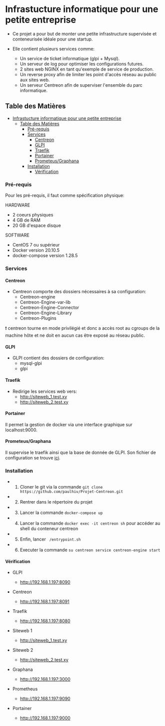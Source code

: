 # Infrastucture informatique pour une petite entreprise

- Ce projet a pour but de monter une petite infrastructure supervisée et conteneurisée idéale pour une startup.

- Elle contient plusieurs services comme:
    - Un service de ticket informatique (glpi + Mysql).
    - Un serveur de log pour optimiser les configurations futures.
    - 2 sites web NGINX en tant qu'exemple de service de production.
    - Un reverse proxy afin de limiter les point d'accès réseau au public aux sites web.
    - Un serveur Centreon afin de superviser l'ensemble du parc informatique.

## Table des Matières

- [Infrastucture informatique pour une petite entreprise](#infrastucture-informatique-pour-une-petite-entreprise)
  - [Table des Matières](#table-des-matières)
    - [Pré-requis](#pré-requis)
    - [Services](#services)
      - [Centreon](#centreon)
      - [GLPI](#glpi)
      - [Traefik](#traefik)
      - [Portainer](#portainer)
      - [Prometeus/Graphana](#prometeusgraphana)
    - [Installation](#installation)
      - [Vérification](#vérification)

### Pré-requis

Pour les pré-requis, il faut comme spécification physique:

HARDWARE
- 2 coeurs physiques
- 4 GB de RAM
- 20 GB d'espace disque

SOFTWARE
- CentOS 7 ou supérieur
- Docker version 20.10.5
- docker-compose version 1.28.5

### Services

#### Centreon

- Centreon comporte des dossiers nécessaires à sa configuration:
    - Centreon-engine
    - Centreon-Engine-var-lib
    - Centreon-Engine-Connector
    - Centreon-Engine-Library
    - Centreon-Plugins

:exclamation: centreon tourne en mode privilégié et donc a accès root au cgroups de la machine hôte et ne doit en aucun cas être exposé au réseau public.

#### GLPI

- GLPI contient des dossiers de configuration:
    - mysql-glpi
    - glpi


#### Traefik

- Redirige les services web vers:
    - http://siteweb_1.test.xy
    - http://siteweb_2.test.xy

#### Portainer

Il permet la gestion de docker via une interface graphique sur localhost:9000.

#### Prometeus/Graphana

Il supervise le traefik ainsi que la base de donnée de GLPI.
Son fichier de configuration se trouve [ici](./prometheus/prometheus.yml).

### Installation

- 1. Cloner le git via la commande ```git clone https://github.com/paulhiv/Projet-Centreon.git```
- 2. Rentrer dans le répertoire du projet
- 3. Lancer la commande ```docker-compose up```
- 4. Lancer la commande ```docker exec -it centreon sh``` pour accéder au shell du conteneur centreon
- 5. Enfin, lancer ``` /entrypoint.sh```
- 6. Executer la commande ```su centreon service centreon-engine start```

#### Vérification

 - GLPI
    - http://192.168.1.197:8090

- Centreon
    - http://192.168.1.197:8091

- Traefik
    - http://192.168.1.197:8080

- Siteweb 1
    - http://siteweb_1.test.xy

- Siteweb 2
    - http://siteweb_2.test.xy

- Graphana
    - http://192.168.1.197:3000

- Prometheus
    - http://192.168.1.197:9090

- Portainer
    - http://192.168.1.197:9000